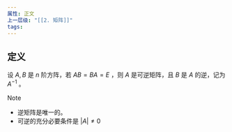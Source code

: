 ```yaml
---
属性: 正文
上一层级: "[[2. 矩阵]]"
tags:
---
```


## 定义

设 $A, B$ 是 $n$ 阶方阵，若 $AB = BA = E$ ，则 $A$ 是可逆矩阵，且 $B$ 是 $A$ 的逆，记为 $A^{-1}$ 。

> [!note] 
> - 逆矩阵是唯一的。
> - 可逆的充分必要条件是 $|A| \ne 0$


